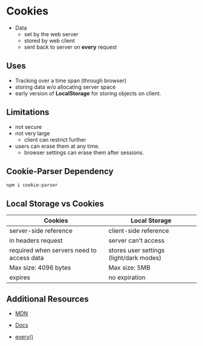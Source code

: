# Cookies
- Data
  - set by the web server
  - stored by web client
  - sent back to server on **every** request

## Uses
- Tracking over a time span (through browser)
- storing data w/o allocating server space
- early version of **LocalStorage** for storing objects on client.

## Limitations
- not secure
- not very large
  - client can restrict further
- users can erase them at any time.
  - browser settings can erase them after sessions.

## Cookie-Parser Dependency
```npm i cookie-parser```

## Local Storage vs Cookies

| Cookies | Local Storage |
| --- | --- |
| server-side reference | client-side reference |
| in headers request | server can't access |
| required when servers need to access data | stores user settings (light/dark modes) |
| Max size: 4096 bytes | Max size: 5MB |
| expires | no expiration |

## Additional Resources

- [MDN](https://developer.mozilla.org/en-US/docs/Web/HTTP/Cookies)

- [Docs](
https://www.rfc-editor.org/rfc/rfc6265)

- [every()](https://masteringjs.io/tutorials/fundamentals/foreach-break)